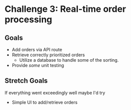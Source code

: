 # Challenge 3: Real-time order processing

## Goals

- Add orders via API route
- Retrieve correctly prioritized orders
  - Utilize a database to handle some of the sorting.
- Provide _some_ unit testing

## Stretch Goals

If everything went exceedingly well maybe I'd try

- Simple UI to add/retrieve orders
